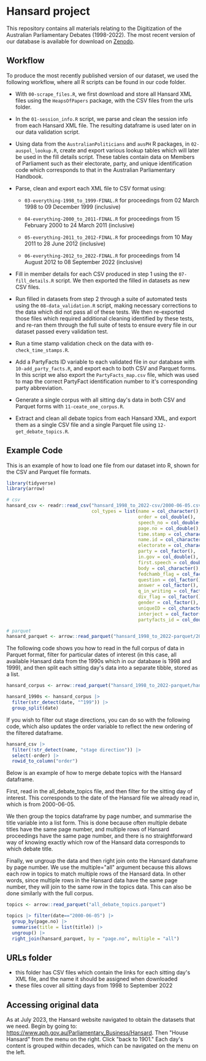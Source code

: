 # Hansard project

This repository contains all materials relating to the Digitization of the Australian Parliamentary Debates (1998-2022). The most recent version of our database is available for download on [Zenodo](https://zenodo.org/record/7799678).

## Workflow

To produce the most recently published version of our dataset, we used the following workflow, where all R scripts can be found in our code folder.

-   With `00-scrape_files.R`, we first download and store all Hansard XML files using the `HeapsOfPapers` package, with the CSV files from the urls folder.

-   In the `01-session_info.R` script, we parse and clean the session info from each Hansard XML file. The resulting dataframe is used later on in our data validation script.
  
-   Using data from the `AustralianPoliticians` and `ausPH` R packages, in `02-auspol_lookup.R`, create and export various lookup tables which will later be used in the fill details script. These tables contain data on Members of Parliament such as their electorate, party, and unique identification code which corresponds to that in the Australian Parliamentary Handbook.

-   Parse, clean and export each XML file to CSV format using:

    -   `03-everything-1998_to_1999-FINAL.R` for proceedings from 02 March 1998 to 09 December 1999 (inclusive)

    -   `04-everything-2000_to_2011-FINAL.R` for proceedings from 15 February 2000 to 24 March 2011 (inclusive)

    -   `05-everything-2011_to_2012-FINAL.R` for proceedings from 10 May 2011 to 28 June 2012 (inclusive)

    -   `06-everything-2012_to_2022-FINAL.R` for proceedings from 14 August 2012 to 08 September 2022 (inclusive)

-   Fill in member details for each CSV produced in step 1 using the `07-fill_details.R` script. We then exported the filled in datasets as new CSV files.

-   Run filled in datasets from step 2 through a suite of automated tests using the `08-data_validation.R` script, making necessary corrections to the data which did not pass all of these tests. We then re-exported those files which required additional cleaning identified by these tests, and re-ran them through the full suite of tests to ensure every file in our dataset passed every validation test.

-   Run a time stamp validation check on the data with `09-check_time_stamps.R`.

-   Add a PartyFacts ID variable to each validated file in our database with `10-add_party_facts.R`, and export each to both CSV and Parquet forms. In this script we also export the `PartyFacts_map.csv` file, which was used to map the correct PartyFact identification number to it's corresponding party abbreviation.

-   Generate a single corpus with all sitting day's data in both CSV and Parquet forms with `11-ceate_one_corpus.R`.

-   Extract and clean all debate topics from each Hansard XML, and export them as a single CSV file and a single Parquet file using `12-get_debate_topics.R`.

## Example Code

This is an example of how to load one file from our dataset into R, shown for the CSV and Parquet file formats.

``` r
library(tidyverse)
library(arrow)

# csv
hansard_csv <- readr::read_csv("hansard_1998_to_2022-csv/2000-06-05.csv", 
                               col_types = list(name = col_character(),
                                                order = col_double(),
                                                speech_no = col_double(),
                                                page.no = col_double(),
                                                time.stamp = col_character(),
                                                name.id = col_character(),
                                                electorate = col_character(),
                                                party = col_factor(),
                                                in.gov = col_double(),
                                                first.speech = col_double(),
                                                body = col_character(),
                                                fedchamb_flag = col_factor(),
                                                question = col_factor(),
                                                answer = col_factor(),
                                                q_in_writing = col_factor(),
                                                div_flag = col_factor(),
                                                gender = col_factor(),
                                                uniqueID = col_character(),
                                                interject = col_factor(),
                                                partyfacts_id = col_double()))

# parquet
hansard_parquet <- arrow::read_parquet("hansard_1998_to_2022-parquet/2000-06-05.parquet")
```

The following code shows you how to read in the full corpus of data in Parquet format, filter for particular dates of interest (in this case, all available Hansard data from the 1990s which in our database is 1998 and 1999), and then split each sitting day's data into a separate tibble, stored as a list.

``` r
hansard_corpus <- arrow::read_parquet("hansard_1998_to_2022-parquet/hansard_corpus_1998_to_2022.parquet")

hansard_1990s <- hansard_corpus |> 
  filter(str_detect(date, "^199")) |>  
  group_split(date)
```

If you wish to filter out stage directions, you can do so with the following code, which also updates the order variable to reflect the new ordering of the filtered dataframe.

``` r
hansard_csv |> 
  filter(!str_detect(name, "stage direction")) |> 
  select(-order) |> 
  rowid_to_column("order")
```

Below is an example of how to merge debate topics with the Hansard dataframe.

First, read in the all_debate_topics file, and then filter for the sitting day of interest. This corresponds to the date of the Hansard file we already read in, which is from 2000-06-05.

We then group the topics dataframe by page number, and summarise the title variable into a list form. This is done because often multiple debate titles have the same page number, and multiple rows of Hansard proceedings have the same page number, and there is no straightforward way of knowing exactly which row of the Hansard data corresponds to which debate title.

Finally, we ungroup the data and then right join onto the Hansard dataframe by page number. We use the multiple="all" argument because this allows each row in topics to match multiple rows of the Hansard data. In other words, since multiple rows in the Hansard data have the same page number, they will join to the same row in the topics data. This can also be done similarly with the full corpus.

``` r
topics <- arrow::read_parquet("all_debate_topics.parquet")

topics |> filter(date=="2000-06-05") |> 
  group_by(page.no) |> 
  summarise(title = list(title)) |> 
  ungroup() |> 
  right_join(hansard_parquet, by = "page.no", multiple = "all")
```

## URLs folder

-   this folder has CSV files which contain the links for each sitting day's XML file, and the name it should be assigned when downloaded
-   these files cover all sitting days from 1998 to September 2022

## Accessing original data

As at July 2023, the Hansard website navigated to obtain the datasets that we need. Begin by going to: https://www.aph.gov.au/Parliamentary_Business/Hansard. Then "House Hansard" from the menu on the right. Click "back to 1901." Each day's content is grouped within decades, which can be navigated on the menu on the left.
